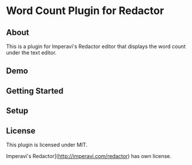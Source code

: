 # Word Count Plugin for Redactor

## About

This is a plugin for Imperavi's Redactor editor that displays the word count under the text editor.

## Demo

## Getting Started

## Setup

## License

This plugin is licensed under MIT. 

Imperavi's Redactor](http://imperavi.com/redactor) has own license.